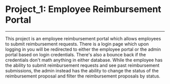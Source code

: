 # Project_1: Employee Reimbursement Portal
<hr>
This project is an employee reimbursement portal which allows employees to submit reimbursement requests. There is a login page which upon logging in you will be redirected to either the employee portal or the admin portal based on login credentials. There's also a bounce back if the credentials don't math anything in either database. While the employee has the ability to submit reimbursement requests and see past reimbursement submissions, the admin instead has the ability to change the status of the reimbursement proposal and filter the reimbursement proposals by status.
